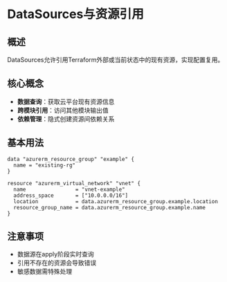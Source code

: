 # DataSources与资源引用

## 概述
DataSources允许引用Terraform外部或当前状态中的现有资源，实现配置复用。

## 核心概念
- **数据查询**：获取云平台现有资源信息
- **跨模块引用**：访问其他模块输出值
- **依赖管理**：隐式创建资源间依赖关系

## 基本用法
```hcl
data "azurerm_resource_group" "example" {
  name = "existing-rg"
}

resource "azurerm_virtual_network" "vnet" {
  name                = "vnet-example"
  address_space       = ["10.0.0.0/16"]
  location            = data.azurerm_resource_group.example.location
  resource_group_name = data.azurerm_resource_group.example.name
}
```

## 注意事项
- 数据源在apply阶段实时查询
- 引用不存在的资源会导致错误
- 敏感数据需特殊处理